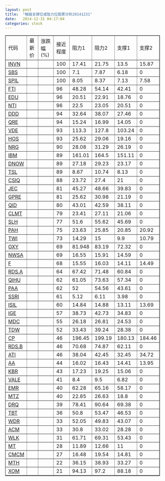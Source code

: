 ```yaml
---
layout: post
title:  "触碰支撑位或阻力位股票分析20141231"
date:   2014-12-31 04:17:04
categories: stock
---
```

<script type="text/javascript">
var stockList = []
stockList.push('gb_invn');
stockList.push('gb_sbs');
stockList.push('gb_spil');
stockList.push('gb_fti');
stockList.push('gb_edu');
stockList.push('gb_nti');
stockList.push('gb_ddd');
stockList.push('gb_qre');
stockList.push('gb_vde');
stockList.push('gb_hos');
stockList.push('gb_nrg');
stockList.push('gb_ibm');
stockList.push('gb_dnow');
stockList.push('gb_tsl');
stockList.push('gb_csiq');
stockList.push('gb_jec');
stockList.push('gb_gpre');
stockList.push('gb_qid');
stockList.push('gb_clmt');
stockList.push('gb_slh');
stockList.push('gb_pah');
stockList.push('gb_twi');
stockList.push('gb_oxy');
stockList.push('gb_nwsa');
stockList.push('gb_f');
stockList.push('gb_rds.a');
stockList.push('gb_qihu');
stockList.push('gb_paa');
stockList.push('gb_ssri');
stockList.push('gb_isil');
stockList.push('gb_ige');
stockList.push('gb_mdc');
stockList.push('gb_tdw');
stockList.push('gb_cp');
stockList.push('gb_rds.b');
stockList.push('gb_ati');
stockList.push('gb_aa');
stockList.push('gb_kbr');
stockList.push('gb_vale');
stockList.push('gb_emr');
stockList.push('gb_mtz');
stockList.push('gb_drq');
stockList.push('gb_tbt');
stockList.push('gb_wdr');
stockList.push('gb_acm');
stockList.push('gb_wlk');
stockList.push('gb_mt');
stockList.push('gb_cmcm');
stockList.push('gb_mth');
stockList.push('gb_xom');
</script>
<table border="1">
 <tr>
 <td>代码</td>
 <td>最新价</td>
 <td>涨跌幅(%)</td>
 <td>接近程度</td>
 <td>阻力1</td>
 <td>阻力2</td>
 <td>支撑1</td>
 <td>支撑2</td>
</tr>
  <tr id="invn" class="green">
  <td><a href="http://stock.finance.sina.com.cn/usstock/quotes/INVN.html" target="_blank">INVN</a></td><td></td><td></td><td>100</td><td>17.41</td><td>21.75</td><td>13.5</td><td>15.87</td></tr>
  <tr id="sbs" class="green">
  <td><a href="http://stock.finance.sina.com.cn/usstock/quotes/SBS.html" target="_blank">SBS</a></td><td></td><td></td><td>100</td><td>7.1</td><td>7.87</td><td>6.18</td><td>0</td></tr>
  <tr id="spil" class="green">
  <td><a href="http://stock.finance.sina.com.cn/usstock/quotes/SPIL.html" target="_blank">SPIL</a></td><td></td><td></td><td>100</td><td>8.05</td><td>8.37</td><td>7.13</td><td>7.58</td></tr>
  <tr id="fti" class="red">
  <td><a href="http://stock.finance.sina.com.cn/usstock/quotes/FTI.html" target="_blank">FTI</a></td><td></td><td></td><td>96</td><td>48.28</td><td>54.14</td><td>42.41</td><td>0</td></tr>
  <tr id="edu" class="red">
  <td><a href="http://stock.finance.sina.com.cn/usstock/quotes/EDU.html" target="_blank">EDU</a></td><td></td><td></td><td>96</td><td>20.51</td><td>22.91</td><td>18.76</td><td>0</td></tr>
  <tr id="nti" class="red">
  <td><a href="http://stock.finance.sina.com.cn/usstock/quotes/NTI.html" target="_blank">NTI</a></td><td></td><td></td><td>96</td><td>22.5</td><td>23.05</td><td>20.51</td><td>0</td></tr>
  <tr id="ddd" class="red">
  <td><a href="http://stock.finance.sina.com.cn/usstock/quotes/DDD.html" target="_blank">DDD</a></td><td></td><td></td><td>94</td><td>32.64</td><td>38.07</td><td>27.46</td><td>0</td></tr>
  <tr id="qre" class="red">
  <td><a href="http://stock.finance.sina.com.cn/usstock/quotes/QRE.html" target="_blank">QRE</a></td><td></td><td></td><td>94</td><td>15.24</td><td>16.99</td><td>14.05</td><td>0</td></tr>
  <tr id="vde" class="red">
  <td><a href="http://stock.finance.sina.com.cn/usstock/quotes/VDE.html" target="_blank">VDE</a></td><td></td><td></td><td>93</td><td>113.3</td><td>127.8</td><td>103.24</td><td>0</td></tr>
  <tr id="hos" class="red">
  <td><a href="http://stock.finance.sina.com.cn/usstock/quotes/HOS.html" target="_blank">HOS</a></td><td></td><td></td><td>93</td><td>25.62</td><td>29.06</td><td>19.16</td><td>0</td></tr>
  <tr id="nrg" class="red">
  <td><a href="http://stock.finance.sina.com.cn/usstock/quotes/NRG.html" target="_blank">NRG</a></td><td></td><td></td><td>90</td><td>28.08</td><td>31.29</td><td>26.19</td><td>0</td></tr>
  <tr id="ibm" class="red">
  <td><a href="http://stock.finance.sina.com.cn/usstock/quotes/IBM.html" target="_blank">IBM</a></td><td></td><td></td><td>89</td><td>161.01</td><td>164.5</td><td>151.11</td><td>0</td></tr>
  <tr id="dnow" class="red">
  <td><a href="http://stock.finance.sina.com.cn/usstock/quotes/DNOW.html" target="_blank">DNOW</a></td><td></td><td></td><td>89</td><td>27.18</td><td>29.23</td><td>23.17</td><td>0</td></tr>
  <tr id="tsl" class="red">
  <td><a href="http://stock.finance.sina.com.cn/usstock/quotes/TSL.html" target="_blank">TSL</a></td><td></td><td></td><td>89</td><td>8.67</td><td>10.74</td><td>8.13</td><td>0</td></tr>
  <tr id="csiq" class="red">
  <td><a href="http://stock.finance.sina.com.cn/usstock/quotes/CSIQ.html" target="_blank">CSIQ</a></td><td></td><td></td><td>88</td><td>23.72</td><td>27.4</td><td>21</td><td>0</td></tr>
  <tr id="jec" class="red">
  <td><a href="http://stock.finance.sina.com.cn/usstock/quotes/JEC.html" target="_blank">JEC</a></td><td></td><td></td><td>81</td><td>45.27</td><td>48.66</td><td>39.83</td><td>0</td></tr>
  <tr id="gpre" class="red">
  <td><a href="http://stock.finance.sina.com.cn/usstock/quotes/GPRE.html" target="_blank">GPRE</a></td><td></td><td></td><td>81</td><td>25.62</td><td>30.98</td><td>21.19</td><td>0</td></tr>
  <tr id="qid" class="green">
  <td><a href="http://stock.finance.sina.com.cn/usstock/quotes/QID.html" target="_blank">QID</a></td><td></td><td></td><td>80</td><td>43.01</td><td>42.59</td><td>38.11</td><td>0</td></tr>
  <tr id="clmt" class="red">
  <td><a href="http://stock.finance.sina.com.cn/usstock/quotes/CLMT.html" target="_blank">CLMT</a></td><td></td><td></td><td>79</td><td>23.41</td><td>27.11</td><td>21.06</td><td>0</td></tr>
  <tr id="slh" class="red">
  <td><a href="http://stock.finance.sina.com.cn/usstock/quotes/SLH.html" target="_blank">SLH</a></td><td></td><td></td><td>77</td><td>51.6</td><td>55.62</td><td>45.69</td><td>0</td></tr>
  <tr id="pah" class="red">
  <td><a href="http://stock.finance.sina.com.cn/usstock/quotes/PAH.html" target="_blank">PAH</a></td><td></td><td></td><td>75</td><td>23.63</td><td>25.85</td><td>20.85</td><td>20.92</td></tr>
  <tr id="twi" class="green">
  <td><a href="http://stock.finance.sina.com.cn/usstock/quotes/TWI.html" target="_blank">TWI</a></td><td></td><td></td><td>73</td><td>14.29</td><td>15</td><td>9.9</td><td>10.79</td></tr>
  <tr id="oxy" class="red">
  <td><a href="http://stock.finance.sina.com.cn/usstock/quotes/OXY.html" target="_blank">OXY</a></td><td></td><td></td><td>69</td><td>81.948</td><td>83.19</td><td>72.32</td><td>0</td></tr>
  <tr id="nwsa" class="red">
  <td><a href="http://stock.finance.sina.com.cn/usstock/quotes/NWSA.html" target="_blank">NWSA</a></td><td></td><td></td><td>69</td><td>16.55</td><td>15.91</td><td>14.59</td><td>0</td></tr>
  <tr id="f" class="red">
  <td><a href="http://stock.finance.sina.com.cn/usstock/quotes/F.html" target="_blank">F</a></td><td></td><td></td><td>68</td><td>15.55</td><td>16.03</td><td>14.11</td><td>14.49</td></tr>
  <tr id="rds.a" class="red">
  <td><a href="http://stock.finance.sina.com.cn/usstock/quotes/RDS.A.html" target="_blank">RDS.A</a></td><td></td><td></td><td>64</td><td>67.42</td><td>71.48</td><td>60.84</td><td>0</td></tr>
  <tr id="qihu" class="green">
  <td><a href="http://stock.finance.sina.com.cn/usstock/quotes/QIHU.html" target="_blank">QIHU</a></td><td></td><td></td><td>62</td><td>61.05</td><td>73.63</td><td>57.34</td><td>0</td></tr>
  <tr id="paa" class="red">
  <td><a href="http://stock.finance.sina.com.cn/usstock/quotes/PAA.html" target="_blank">PAA</a></td><td></td><td></td><td>62</td><td>52</td><td>54.56</td><td>43.61</td><td>0</td></tr>
  <tr id="ssri" class="red">
  <td><a href="http://stock.finance.sina.com.cn/usstock/quotes/SSRI.html" target="_blank">SSRI</a></td><td></td><td></td><td>61</td><td>5.12</td><td>6.11</td><td>3.98</td><td>0</td></tr>
  <tr id="isil" class="red">
  <td><a href="http://stock.finance.sina.com.cn/usstock/quotes/ISIL.html" target="_blank">ISIL</a></td><td></td><td></td><td>60</td><td>14.84</td><td>14.88</td><td>13.11</td><td>13.69</td></tr>
  <tr id="ige" class="red">
  <td><a href="http://stock.finance.sina.com.cn/usstock/quotes/IGE.html" target="_blank">IGE</a></td><td></td><td></td><td>57</td><td>38.73</td><td>42.73</td><td>34.83</td><td>0</td></tr>
  <tr id="mdc" class="red">
  <td><a href="http://stock.finance.sina.com.cn/usstock/quotes/MDC.html" target="_blank">MDC</a></td><td></td><td></td><td>55</td><td>26.18</td><td>26.81</td><td>24.53</td><td>0</td></tr>
  <tr id="tdw" class="red">
  <td><a href="http://stock.finance.sina.com.cn/usstock/quotes/TDW.html" target="_blank">TDW</a></td><td></td><td></td><td>52</td><td>33.43</td><td>39.24</td><td>28.38</td><td>0</td></tr>
  <tr id="cp" class="red">
  <td><a href="http://stock.finance.sina.com.cn/usstock/quotes/CP.html" target="_blank">CP</a></td><td></td><td></td><td>46</td><td>196.45</td><td>199.19</td><td>180.13</td><td>184.46</td></tr>
  <tr id="rds.b" class="red">
  <td><a href="http://stock.finance.sina.com.cn/usstock/quotes/RDS.B.html" target="_blank">RDS.B</a></td><td></td><td></td><td>46</td><td>70.68</td><td>74.87</td><td>62.11</td><td>0</td></tr>
  <tr id="ati" class="green">
  <td><a href="http://stock.finance.sina.com.cn/usstock/quotes/ATI.html" target="_blank">ATI</a></td><td></td><td></td><td>46</td><td>38.04</td><td>42.45</td><td>32.45</td><td>34.72</td></tr>
  <tr id="aa" class="red">
  <td><a href="http://stock.finance.sina.com.cn/usstock/quotes/AA.html" target="_blank">AA</a></td><td></td><td></td><td>44</td><td>16.02</td><td>16.43</td><td>14.41</td><td>13.95</td></tr>
  <tr id="kbr" class="green">
  <td><a href="http://stock.finance.sina.com.cn/usstock/quotes/KBR.html" target="_blank">KBR</a></td><td></td><td></td><td>43</td><td>17.23</td><td>19.25</td><td>15.06</td><td>0</td></tr>
  <tr id="vale" class="red">
  <td><a href="http://stock.finance.sina.com.cn/usstock/quotes/VALE.html" target="_blank">VALE</a></td><td></td><td></td><td>41</td><td>8.4</td><td>9.5</td><td>6.82</td><td>0</td></tr>
  <tr id="emr" class="green">
  <td><a href="http://stock.finance.sina.com.cn/usstock/quotes/EMR.html" target="_blank">EMR</a></td><td></td><td></td><td>40</td><td>62.28</td><td>65.16</td><td>58.17</td><td>0</td></tr>
  <tr id="mtz" class="red">
  <td><a href="http://stock.finance.sina.com.cn/usstock/quotes/MTZ.html" target="_blank">MTZ</a></td><td></td><td></td><td>40</td><td>22.85</td><td>26.63</td><td>18.8</td><td>0</td></tr>
  <tr id="drq" class="red">
  <td><a href="http://stock.finance.sina.com.cn/usstock/quotes/DRQ.html" target="_blank">DRQ</a></td><td></td><td></td><td>39</td><td>78.41</td><td>90.64</td><td>69.38</td><td>0</td></tr>
  <tr id="tbt" class="green">
  <td><a href="http://stock.finance.sina.com.cn/usstock/quotes/TBT.html" target="_blank">TBT</a></td><td></td><td></td><td>36</td><td>50.8</td><td>53.47</td><td>46.53</td><td>0</td></tr>
  <tr id="wdr" class="red">
  <td><a href="http://stock.finance.sina.com.cn/usstock/quotes/WDR.html" target="_blank">WDR</a></td><td></td><td></td><td>33</td><td>52.05</td><td>49.83</td><td>43.07</td><td>0</td></tr>
  <tr id="acm" class="red">
  <td><a href="http://stock.finance.sina.com.cn/usstock/quotes/ACM.html" target="_blank">ACM</a></td><td></td><td></td><td>33</td><td>30.8</td><td>33.02</td><td>28.28</td><td>0</td></tr>
  <tr id="wlk" class="green">
  <td><a href="http://stock.finance.sina.com.cn/usstock/quotes/WLK.html" target="_blank">WLK</a></td><td></td><td></td><td>31</td><td>61.71</td><td>69.31</td><td>53.43</td><td>0</td></tr>
  <tr id="mt" class="green">
  <td><a href="http://stock.finance.sina.com.cn/usstock/quotes/MT.html" target="_blank">MT</a></td><td></td><td></td><td>28</td><td>11.89</td><td>12.66</td><td>11</td><td>0</td></tr>
  <tr id="cmcm" class="green">
  <td><a href="http://stock.finance.sina.com.cn/usstock/quotes/CMCM.html" target="_blank">CMCM</a></td><td></td><td></td><td>27</td><td>16.48</td><td>19.54</td><td>14.81</td><td>0</td></tr>
  <tr id="mth" class="red">
  <td><a href="http://stock.finance.sina.com.cn/usstock/quotes/MTH.html" target="_blank">MTH</a></td><td></td><td></td><td>22</td><td>36.15</td><td>38.93</td><td>33.27</td><td>0</td></tr>
  <tr id="xom" class="red">
  <td><a href="http://stock.finance.sina.com.cn/usstock/quotes/XOM.html" target="_blank">XOM</a></td><td></td><td></td><td>21</td><td>94.13</td><td>97.2</td><td>88.18</td><td>0</td></tr>
</table>
